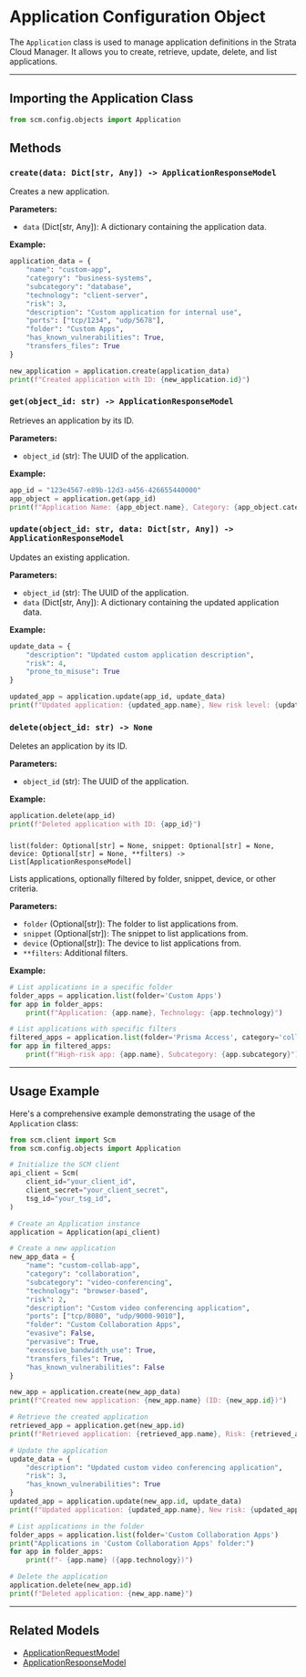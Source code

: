 # Application Configuration Object

The `Application` class is used to manage application definitions in the Strata Cloud Manager. It allows you to create,
retrieve, update, delete, and list applications.

---

## Importing the Application Class

<div class="termy">

<!-- termynal -->

```python
from scm.config.objects import Application
```

</div>

## Methods

### `create(data: Dict[str, Any]) -> ApplicationResponseModel`

Creates a new application.

**Parameters:**

- `data` (Dict[str, Any]): A dictionary containing the application data.

**Example:**

<div class="termy">

<!-- termynal -->

```python
application_data = {
    "name": "custom-app",
    "category": "business-systems",
    "subcategory": "database",
    "technology": "client-server",
    "risk": 3,
    "description": "Custom application for internal use",
    "ports": ["tcp/1234", "udp/5678"],
    "folder": "Custom Apps",
    "has_known_vulnerabilities": True,
    "transfers_files": True
}

new_application = application.create(application_data)
print(f"Created application with ID: {new_application.id}")
```

</div>

### `get(object_id: str) -> ApplicationResponseModel`

Retrieves an application by its ID.

**Parameters:**

- `object_id` (str): The UUID of the application.

**Example:**

<div class="termy">

<!-- termynal -->

```python
app_id = "123e4567-e89b-12d3-a456-426655440000"
app_object = application.get(app_id)
print(f"Application Name: {app_object.name}, Category: {app_object.category}")
```

</div>

### `update(object_id: str, data: Dict[str, Any]) -> ApplicationResponseModel`

Updates an existing application.

**Parameters:**

- `object_id` (str): The UUID of the application.
- `data` (Dict[str, Any]): A dictionary containing the updated application data.

**Example:**

<div class="termy">

<!-- termynal -->

```python
update_data = {
    "description": "Updated custom application description",
    "risk": 4,
    "prone_to_misuse": True
}

updated_app = application.update(app_id, update_data)
print(f"Updated application: {updated_app.name}, New risk level: {updated_app.risk}")
```

</div>

### `delete(object_id: str) -> None`

Deletes an application by its ID.

**Parameters:**

- `object_id` (str): The UUID of the application.

**Example:**

<div class="termy">

<!-- termynal -->

```python
application.delete(app_id)
print(f"Deleted application with ID: {app_id}")
```

</div>

###

`list(folder: Optional[str] = None, snippet: Optional[str] = None, device: Optional[str] = None, **filters) -> List[ApplicationResponseModel]`

Lists applications, optionally filtered by folder, snippet, device, or other criteria.

**Parameters:**

- `folder` (Optional[str]): The folder to list applications from.
- `snippet` (Optional[str]): The snippet to list applications from.
- `device` (Optional[str]): The device to list applications from.
- `**filters`: Additional filters.

**Example:**

<div class="termy">

<!-- termynal -->

```python
# List applications in a specific folder
folder_apps = application.list(folder='Custom Apps')
for app in folder_apps:
    print(f"Application: {app.name}, Technology: {app.technology}")

# List applications with specific filters
filtered_apps = application.list(folder='Prisma Access', category='collaboration', risk=4)
for app in filtered_apps:
    print(f"High-risk app: {app.name}, Subcategory: {app.subcategory}")
```

</div>

---

## Usage Example

Here's a comprehensive example demonstrating the usage of the `Application` class:

<div class="termy">

<!-- termynal -->

```python
from scm.client import Scm
from scm.config.objects import Application

# Initialize the SCM client
api_client = Scm(
    client_id="your_client_id",
    client_secret="your_client_secret",
    tsg_id="your_tsg_id",
)

# Create an Application instance
application = Application(api_client)

# Create a new application
new_app_data = {
    "name": "custom-collab-app",
    "category": "collaboration",
    "subcategory": "video-conferencing",
    "technology": "browser-based",
    "risk": 2,
    "description": "Custom video conferencing application",
    "ports": ["tcp/8080", "udp/9000-9010"],
    "folder": "Custom Collaboration Apps",
    "evasive": False,
    "pervasive": True,
    "excessive_bandwidth_use": True,
    "transfers_files": True,
    "has_known_vulnerabilities": False
}

new_app = application.create(new_app_data)
print(f"Created new application: {new_app.name} (ID: {new_app.id})")

# Retrieve the created application
retrieved_app = application.get(new_app.id)
print(f"Retrieved application: {retrieved_app.name}, Risk: {retrieved_app.risk}")

# Update the application
update_data = {
    "description": "Updated custom video conferencing application",
    "risk": 3,
    "has_known_vulnerabilities": True
}
updated_app = application.update(new_app.id, update_data)
print(f"Updated application: {updated_app.name}, New risk: {updated_app.risk}")

# List applications in the folder
folder_apps = application.list(folder='Custom Collaboration Apps')
print("Applications in 'Custom Collaboration Apps' folder:")
for app in folder_apps:
    print(f"- {app.name} ({app.technology})")

# Delete the application
application.delete(new_app.id)
print(f"Deleted application: {new_app.name}")
```

</div>

---

## Related Models

- [ApplicationRequestModel](../../models/objects/application_models.md#applicationrequestmodel)
- [ApplicationResponseModel](../../models/objects/application_models.md#applicationresponsemodel)
